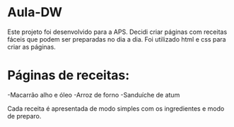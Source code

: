 # Aula-DW
Este projeto foi desenvolvido para a APS. Decidi criar páginas com receitas fáceis que podem ser preparadas no dia a dia.
Foi utilizado html e css para criar as páginas.

# Páginas de receitas:
-Macarrão alho e óleo
-Arroz de forno
-Sanduíche de atum

Cada receita é apresentada de modo simples com os ingredientes e modo de preparo.

